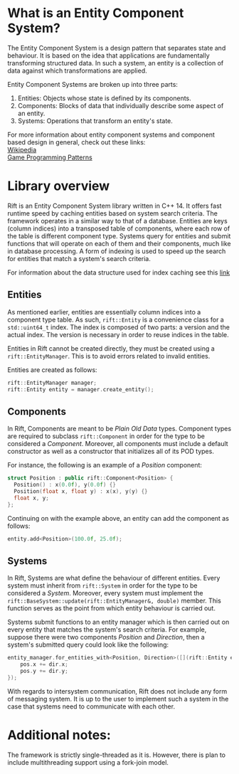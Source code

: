 # What is an Entity Component System?
The Entity Component System is a design pattern that separates state and behaviour. It is based on the idea that applications are fundamentally transforming structured data. In such a system, an entity is a collection of data against which transformations are applied. 

Entity Component Systems are broken up into three parts:
1. Entities:   Objects whose state is defined by its components.
1. Components: Blocks of data that individually describe some aspect of an entity.
1. Systems:    Operations that transform an entity's state.

For more information about entity component systems and component based design in general, check out these links:  
[Wikipedia](https://en.wikipedia.org/wiki/Entity%E2%80%93component%E2%80%93system)  
[Game Programming Patterns](http://gameprogrammingpatterns.com/component.html)

# Library overview
Rift is an Entity Component System library written in C++ 14. It offers fast runtime speed by caching entities based on system search criteria. The framework operates in a similar way to that of a database. Entities are keys (column indices) into a transposed table of components, where each row of the table is different component type. Systems query for entities and submit functions that will operate on each of them and their components, much like in database processing. A form of indexing is used to speed up the search for entities that match a system's search criteria. 

For information about the data structure used for index caching see this [link](https://www.geeksforgeeks.org/sparse-set/)

## Entities
As mentioned earlier, entities are essentially column indices into a component type table. As such, `rift::Entity` is a convenience class for a `std::uint64_t` index. The index is composed of two parts: a version and the actual index. The version is necessary in order to reuse indices in the table. 

Entities in Rift cannot be created directly, they must be created using a `rift::EntityManager`. This is to avoid errors related to invalid entities.

Entities are created as follows:
```cpp
rift::EntityManager manager;
rift::Entity entity = manager.create_entity();
```

## Components 
In Rift, Components are meant to be *Plain Old Data* types. Component types are required to subclass `rift::Component` in order for the type to be considered a *Component*. Moreover, all components must include a default constructor as well as a constructor that initializes all of its POD types. 

For instance, the following is an example of a *Position* component:
```cpp
struct Position : public rift::Component<Position> {
  Position() : x(0.0f), y(0.0f) {}
  Position(float x, float y) : x(x), y(y) {}
  float x, y;
};
```

Continuing on with the example above, an entity can add the component as follows:
```cpp
entity.add<Position>(100.0f, 25.0f);
```

## Systems
In Rift, Systems are what define the behaviour of different entities.
Every system must inherit from `rift::System` in order for the type to be considered a *System*. Moreover, every system must implement the `rift::BaseSystem::update(rift::EntityManager&, double)` member. This function serves as the point from which entity behaviour is carried out. 

Systems submit functions to an entity manager which is then carried out on every entity that matches the system's search criteria. 
For example, suppose there were two components *Position* and *Direction*, then a system's submitted query could look like the following:
```cpp
entity_manager.for_entities_with<Position, Direction>([](rift::Entity entity, Position& pos, Direction& dir){
    pos.x += dir.x;
    pos.y += dir.y;
});
```
With regards to intersystem communication, Rift does not include any form of messaging system. It is up to the user to implement such a system in the case that systems need to communicate with each other. 

# Additional notes:
The framework is strictly single-threaded as it is. However, there is plan to include multithreading support using a fork-join model. 
